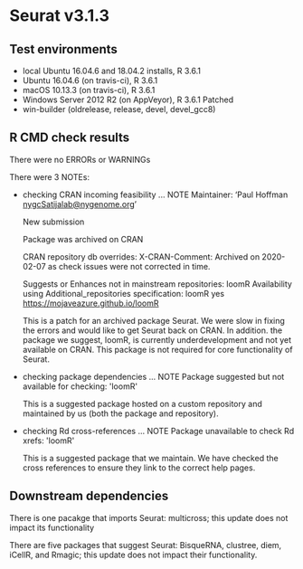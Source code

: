 # Seurat v3.1.3

## Test environments
* local Ubuntu 16.04.6 and 18.04.2 installs, R 3.6.1
* Ubuntu 16.04.6 (on travis-ci), R 3.6.1
* macOS 10.13.3 (on travis-ci), R 3.6.1
* Windows Server 2012 R2 (on AppVeyor), R 3.6.1 Patched
* win-builder (oldrelease, release, devel, devel_gcc8)

## R CMD check results
There were no ERRORs or WARNINGs

There were 3 NOTEs:

* checking CRAN incoming feasibility ... NOTE
    Maintainer: ‘Paul Hoffman <nygcSatijalab@nygenome.org>’

    New submission

    Package was archived on CRAN

    CRAN repository db overrides:
        X-CRAN-Comment: Archived on 2020-02-07 as check issues were not
            corrected in time.

    Suggests or Enhances not in mainstream repositories:
        loomR
    Availability using Additional_repositories specification:
        loomR   yes   https://mojaveazure.github.io/loomR

  This is a patch for an archived package Seurat. We were slow in fixing the errors and would like to get Seurat back on CRAN. In addition. the package we suggest, loomR, is currently underdevelopment and not yet available on CRAN. This package is not required for core functionality of Seurat.

* checking package dependencies ... NOTE
  Package suggested but not available for checking: 'loomR'

  This is a suggested package hosted on a custom repository and maintained by us (both the package and repository).

* checking Rd cross-references ... NOTE
  Package unavailable to check Rd xrefs: 'loomR'

  This is a suggested package that we maintain. We have checked the cross references to ensure they link to the correct help pages.

## Downstream dependencies

There is one pacakge that imports Seurat: multicross; this update does not impact its functionality

There are five packages that suggest Seurat: BisqueRNA, clustree, diem, iCellR, and Rmagic; this update does not impact their functionality.
